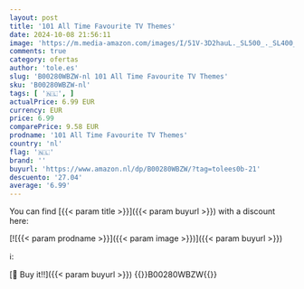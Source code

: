 ```yaml
---
layout: post
title: '101 All Time Favourite TV Themes'
date: 2024-10-08 21:56:11
image: 'https://m.media-amazon.com/images/I/51V-3D2hauL._SL500_._SL400_.jpg'
comments: true
category: ofertas
author: 'tole.es'
slug: 'B00280WBZW-nl 101 All Time Favourite TV Themes'
sku: 'B00280WBZW-nl'
tags: [ '🇳🇱', ]
actualPrice: 6.99 EUR
currency: EUR
price: 6.99
comparePrice: 9.58 EUR
prodname: '101 All Time Favourite TV Themes'
country: 'nl'
flag: '🇳🇱'
brand: ''
buyurl: 'https://www.amazon.nl/dp/B00280WBZW/?tag=tolees0b-21'
descuento: '27.04'
average: '6.99'
---
```


You can find [{{< param title >}}]({{< param buyurl >}}) with a discount here:

[![{{< param prodname >}}]({{< param image >}})]({{< param buyurl >}})

ℹ️:


[🛒 Buy it!!]({{< param buyurl >}})
{{<world>}}B00280WBZW{{</world>}}
